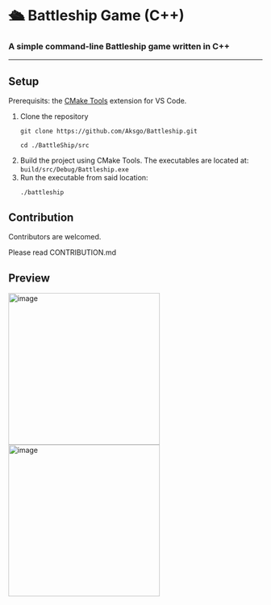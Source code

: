 # 🛳️ Battleship Game (C++)

### A simple **command-line Battleship game** written in **C++**
---

## Setup

Prerequisits: the [CMake Tools](https://marketplace.visualstudio.com/items?itemName=ms-vscode.cmake-tools) extension for VS Code.

1. Clone the repository
    ```
   git clone https://github.com/Aksgo/Battleship.git
   ```
   ```
   cd ./BattleShip/src
   ```
2. Build the project using CMake Tools. The executables are located at: `build/src/Debug/Battleship.exe`
3. Run the executable from said location:
    ```
   ./battleship
   ```

## Contribution

Contributors are welcomed. 

Please read CONTRIBUTION.md


## Preview

<img width="300" height="300" alt="image" src="https://github.com/user-attachments/assets/3330fc0b-760e-43c8-b5b6-8b1c8500171d" />

<img width="300" height="300" alt="image" src="https://github.com/user-attachments/assets/b0879f46-d962-41c3-895a-7afd9975f044" />


